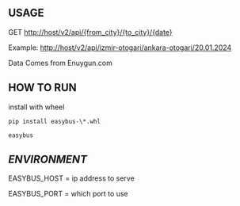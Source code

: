 USAGE
---------------------

GET <http://host/v2/api/{from_city}/{to_city}/{date}>


Example: <http://host/v2/api/izmir-otogari/ankara-otogari/20.01.2024>

Data Comes from Enuygun.com

HOW TO RUN
--------------------

install with wheel

```Shell
pip install easybus-\*.whl

easybus 

```

*ENVIRONMENT*
--------------------


EASYBUS_HOST = ip address to serve

EASYBUS_PORT = which port to use


